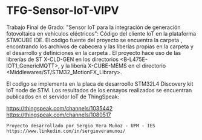 # TFG-Sensor-IoT-VIPV
Trabajo Final de Grado: "Sensor IoT para la integración de generación fotovoltaica en vehículos eléctricos": Código del cliente IoT en la plataforma STMCUBE IDE. El código fuente del proyecto se encuentra la carpeta <Core>, encontrando los archivos de cabecera y las liberías propias en la carpeta <Inc> y el desarrollo y definiciones en la carpeta <Src>. El proyecto hace uso de las librerías de ST X-CLD-GEN en los directorios <B-L475E-IOT1_GenericMQTT>, y la libería X-CUBE-MEMS en el directorio <Middlewares/ST/STM32_MotionFX_Library>.

El codigo se implementa en la placa de desarroollo STM32L4 Discovery kit IoT node de STM. 
Los resultados de los ensayos realizados se encuentran publicados en el servidor IoT de ThingSpeak:

https://thingspeak.com/channels/1035442
https://thingspeak.com/channels/1080517


	Proyecto desarrollado por Sergio Vera Muñoz - UPM - IES
	https://www.linkedin.com/in/sergioveramunoz/
